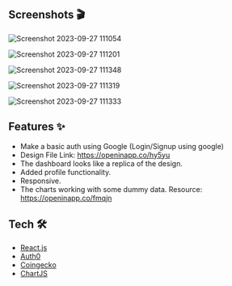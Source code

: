 <br />


## Screenshots 🎬

![Screenshot 2023-09-27 111054](https://github.com/ArnabDey1543/Board/assets/81821430/662acf12-7f0c-498f-9004-7e92184dabad)

![Screenshot 2023-09-27 111201](https://github.com/ArnabDey1543/Board/assets/81821430/b3ea2ae1-6693-47b9-bf6c-189c51e910e1)

![Screenshot 2023-09-27 111348](https://github.com/ArnabDey1543/Board/assets/81821430/2b236950-dbc8-4472-99e6-a925eddafa2f)

![Screenshot 2023-09-27 111319](https://github.com/ArnabDey1543/Board/assets/81821430/9251c2b4-d9f2-4fd9-b91d-fbb8ff4c2b05)

![Screenshot 2023-09-27 111333](https://github.com/ArnabDey1543/Board/assets/81821430/3f4fbf13-1f49-4f5f-b30d-1e9d93770d02)

## Features ✨


- Make a basic auth using Google (Login/Signup using google)
- Design File Link: https://openinapp.co/hy5yu
- The dashboard looks like a replica of the design.
- Added profile functionality.
- Responsive.
- The charts working with some dummy data.
  Resource: https://openinapp.co/fmqjn


## Tech 🛠

- [React.js](https://reactjs.org)
- [Auth0](https://auth0.com/)
- [Coingecko](https://coingecko.com)
- [ChartJS](https://chartjs.com)



